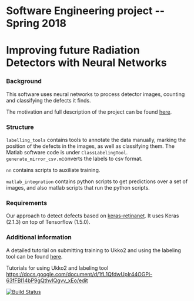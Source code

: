 # Software Engineering project -- Spring 2018
# Improving future Radiation Detectors with Neural Networks

###  Background
This software uses neural networks to process detector images, counting and classifying the defects it finds.

The motivation and full description of the project can be found [here](https://studies.cs.helsinki.fi/ohtuprojekti/topic_descriptions/201).

### Structure
`labelling_tools` contains tools to annotate the data manually, marking the position of the defects in the images, as well as classifying them. The Matlab software code is under `ClassLabelingTool`.
`generate_mirror_csv.m`converts the labels to csv format.

`nn` contains scripts to auxiliate training.

`matlab_integration` contains python scripts to get predictions over a set of images, and also matlab scripts that run the python scripts.

### Requirements

Our approach to detect defects based on [keras-retinanet](https://github.com/fizyr/keras-retinanet). It uses Keras (2.1.3) on top of Tensorflow (1.5.0).

### Additional information

A detailed tutorial on submitting training to Ukko2 and using the labeling tool can be found [here](https://docs.google.com/document/d/1fL1QfdwUpIr44OGPi-63fFBI14bP9gQthvlQgvv_xEo/edit?usp=sharing).

Tutorials for using Ukko2 and labeling tool https://docs.google.com/document/d/1fL1QfdwUpIr44OGPi-63fFBI14bP9gQthvlQgvv_xEo/edit

[![Build Status](https://travis-ci.org/Ohtu-project/Ohtu-neural-networks.svg?branch=master)](https://travis-ci.org/Ohtu-project/Ohtu-neural-networks)

